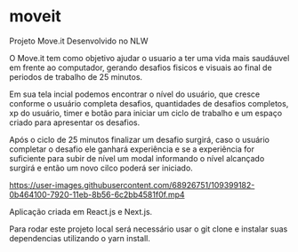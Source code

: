 # moveit
Projeto Move.it Desenvolvido no NLW

  O Move.it tem como objetivo ajudar o usuario a ter uma vida mais saudáuvel em frente ao computador, gerando desafios fisicos e visuais ao final de periodos de trabalho de 25 minutos.

  Em sua tela incial podemos encontrar o nível do usuário, que cresce conforme o usuário completa desafios, quantidades de desafios completos, xp do usuário, timer e botão para iniciar um ciclo de trabalho e um espaço criado para apresentar os desafios.
  
  Após o ciclo de 25 minutos finalizar um desafio surgirá, caso o usuário completar o desafio ele ganhará experiência e se a experiência for suficiente para subir de nível um modal informando o nível alcançado surgirá e então um novo cilco poderá ser iniciado.

https://user-images.githubusercontent.com/68926751/109399182-0b464100-7920-11eb-8b56-6c2bb4581f0f.mp4

Aplicação criada em React.js e Next.js.

Para rodar este projeto local será necessário usar o git clone e instalar suas dependencias utilizando o yarn install.
